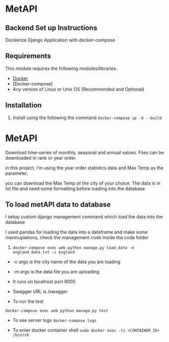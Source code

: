 # MetAPI

## Backend Set up Instructions


Dockerize Django Application with docker-compose 

## Requirements

This module requires the following modules/libraries:

* [Docker](https://www.docker.com/get-started)
* [Docker-compose]
* Any version of Linux or Unix OS (Recommended and Optional)

## Installation

1. Install using the following the command
   ```docker-compose up -d --build```


# MetAPI
Download time-series of monthly, seasonal and annual values. Files can be downloaded in rank or year order.

in this project, i'm using the year order statistics data and Max Temp as the parameter,

you can download the Max Temp of the city of your choice. The data is in txt file and need some formatting before loading into the database



## To load metAPI data to database
I setup custom django management command which load the data into the database

I used pandas for loading the data into a dataframe and make some maninuplations, check the management code inside the code folder

1. ```docker-compose exec web python manage.py load_data -m england_data.txt -c England```

* -c args is the city name of the data you are loading
* -m args is the data file you are uploading



* It runs on localhost port 8000

* Swagger URL is /swagger

* To run the test

```docker-compose exec web python manage.py test```

* To see server logs
```docker-compose logs```
  
* To enter docker container shell
```sudo docker exec -ti <CONTAINER_ID> /bin/sh```
